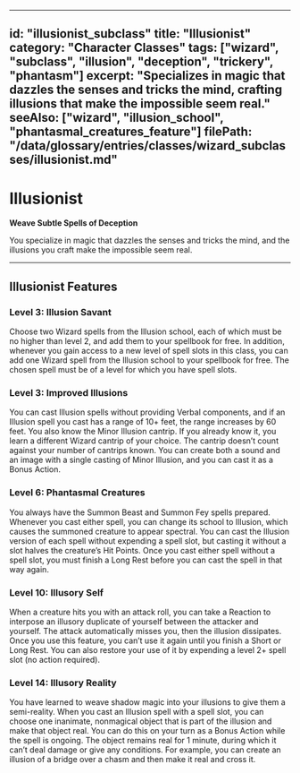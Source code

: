 
---
id: "illusionist_subclass"
title: "Illusionist"
category: "Character Classes"
tags: ["wizard", "subclass", "illusion", "deception", "trickery", "phantasm"]
excerpt: "Specializes in magic that dazzles the senses and tricks the mind, crafting illusions that make the impossible seem real."
seeAlso: ["wizard", "illusion_school", "phantasmal_creatures_feature"]
filePath: "/data/glossary/entries/classes/wizard_subclasses/illusionist.md"
---
# Illusionist

**Weave Subtle Spells of Deception**

You specialize in magic that dazzles the senses and tricks the mind, and the illusions you craft make the impossible seem real.

---
## Illusionist Features

### Level 3: Illusion Savant
Choose two Wizard spells from the Illusion school, each of which must be no higher than level 2, and add them to your spellbook for free.
In addition, whenever you gain access to a new level of spell slots in this class, you can add one Wizard spell from the Illusion school to your spellbook for free. The chosen spell must be of a level for which you have spell slots.

### Level 3: Improved Illusions
You can cast Illusion spells without providing Verbal components, and if an Illusion spell you cast has a range of 10+ feet, the range increases by 60 feet.
You also know the Minor Illusion cantrip. If you already know it, you learn a different Wizard cantrip of your choice. The cantrip doesn’t count against your number of cantrips known. You can create both a sound and an image with a single casting of Minor Illusion, and you can cast it as a Bonus Action.

### Level 6: Phantasmal Creatures
You always have the Summon Beast and Summon Fey spells prepared. Whenever you cast either spell, you can change its school to Illusion, which causes the summoned creature to appear spectral. You can cast the Illusion version of each spell without expending a spell slot, but casting it without a slot halves the creature’s Hit Points. Once you cast either spell without a spell slot, you must finish a Long Rest before you can cast the spell in that way again.

### Level 10: Illusory Self
When a creature hits you with an attack roll, you can take a Reaction to interpose an illusory duplicate of yourself between the attacker and yourself. The attack automatically misses you, then the illusion dissipates.
Once you use this feature, you can’t use it again until you finish a Short or Long Rest. You can also restore your use of it by expending a level 2+ spell slot (no action required).

### Level 14: Illusory Reality
You have learned to weave shadow magic into your illusions to give them a semi-reality. When you cast an Illusion spell with a spell slot, you can choose one inanimate, nonmagical object that is part of the illusion and make that object real. You can do this on your turn as a Bonus Action while the spell is ongoing. The object remains real for 1 minute, during which it can’t deal damage or give any conditions. For example, you can create an illusion of a bridge over a chasm and then make it real and cross it.
